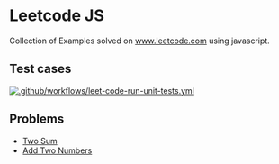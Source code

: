 # Leetcode JS
Collection of Examples solved on www.leetcode.com using javascript.

## Test cases

[![.github/workflows/leet-code-run-unit-tests.yml](https://github.com/vishwac09/leet-code-js/actions/workflows/leet-code-run-unit-tests.yml/badge.svg)](https://github.com/vishwac09/leet-code-js/actions/workflows/leet-code-run-unit-tests.yml)

## Problems

- [Two Sum](https://leetcode.com/problems/two-sum/submissions/1284766626/)
- [Add Two Numbers](https://leetcode.com/problems/add-two-numbers/)
